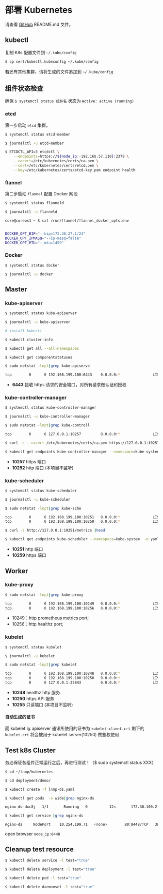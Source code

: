 # 部署 Kubernetes

请查看 [GitHub](https://github.com/khs1994-docker/lnmp-k8s) README.md 文件。

## kubectl

复制 K8s 配置文件到 `~/.kube/config`

```bash
$ cp cert/kubectl.kubeconfig ~/.kube/config
```

若还有其他集群，请将生成的文件追加到 `~/.kube/config`

## 组件状态检查

确保 `$ systemctl status 组件名` 状态为 `Active: active (running)`

### etcd

第一步启动 `etcd` 集群。

```bash
$ systemctl status etcd-member

$ journalctl -u etcd-member

$ ETCDCTL_API=3 etcdctl \
    --endpoints=https://${node_ip:-192.168.57.110}:2379 \
    --cacert=/etc/kubernetes/certs/ca.pem \
    --cert=/etc/kubernetes/certs/etcd.pem \
    --key=/etc/kubernetes/certs/etcd-key.pem endpoint health
```

### flannel

第二步启动 `flannel` 配置 Docker 网段

```bash
$ systemctl status flanneld

$ journalctl -u flanneld

core@coreos1 ~ $ cat /run/flannel/flannel_docker_opts.env


DOCKER_OPT_BIP="--bip=172.30.27.1/24"
DOCKER_OPT_IPMASQ="--ip-masq=false"
DOCKER_OPT_MTU="--mtu=1450"
```

### Docker

```bash
$ systemctl status docker

$ journalctl -u docker
```

## Master

### kube-apiserver

```bash
$ systemctl status kube-apiserver

$ journalctl -u kube-apiserver

# install kubectl

$ kubectl cluster-info

$ kubectl get all --all-namespaces

$ kubectl get componentstatuses

$ sudo netstat -lnpt|grep kube-apiserve

tcp        0      0 192.168.199.100:6443    0.0.0.0:*               LISTEN      25691/kube-apiserve
```

- **6443** 接收 https 请求的安全端口，对所有请求做认证和授权

### kube-controller-manager

```bash
$ systemctl status kube-controller-manager

$ journalctl -u kube-controller-manager

$ sudo netstat -lnpt|grep kube-controll

tcp        0      0 127.0.0.1:10257         0.0.0.0:*               LISTEN      638/kube-controller

$ curl -s --cacert /etc/kubernetes/certs/ca.pem https://127.0.0.1:10257/metrics |head

$ kubectl get endpoints kube-controller-manager --namespace=kube-system  -o yaml
```

- **10257** https 端口
- **10252** http 端口 (本项目不监听)

### kube-scheduler

```bash
$ systemctl status kube-scheduler

$ journalctl -u kube-scheduler

$ sudo netstat -lnpt|grep kube-sche

tcp        0      0 192.168.199.100:10251   0.0.0.0:*               LISTEN      25873/kube-schedule
tcp        0      0 192.168.199.100:10259   0.0.0.0:*               LISTEN      25873/kube-schedule

$ curl -s http://127.0.0.1:10251/metrics |head

$ kubectl get endpoints kube-scheduler --namespace=kube-system  -o yaml
```

- **10251** http 端口
- **10259** https 端口

## Worker

### kube-proxy

```bash
$ sudo netstat -lnpt|grep kube-proxy

tcp        0      0 192.168.199.100:10249   0.0.0.0:*               LISTEN      26034/kube-proxy    
tcp        0      0 192.168.199.100:10256   0.0.0.0:*               LISTEN      26034/kube-proxy
```

- 10249：http prometheus metrics port;
- 10256：http healthz port;

### kubelet

```bash
$ systemctl status kubelet

$ journalctl -u kubelet

$ sudo netstat -lnpt|grep kubelet

tcp        0      0 192.168.199.100:10248   0.0.0.0:*               LISTEN      26484/kubelet       
tcp        0      0 192.168.199.100:10250   0.0.0.0:*               LISTEN      26484/kubelet       
tcp        0      0 127.0.0.1:35843         0.0.0.0:*               LISTEN      26484/kubelet
```

- **10248** healthz http 服务
- **10250** https API 服务
- **10255** 只读端口 (本项目不监听)

#### 自动生成的证书

而 kubelet 与 apiserver 通讯所使用的证书为 `kubelet-client.crt` 剩下的 `kubelet.crt` 将会被用于 kubelet server(10250) 做鉴权使用

## Test k8s Cluster

务必保证各组件正常运行之后，再进行测试！（$ sudo systemctl status XXX）

```bash
$ cd ~/lnmp/kubernetes

$ cd deployment/demo/

$ kubectl create -f lnmp-ds.yaml

$ kubectl get pods  -o wide|grep nginx-ds

nginx-ds-dxc8j   1/1       Running   0          12s       172.30.100.2   coreos1

$ kubectl get service |grep nginx-ds

nginx-ds     NodePort    10.254.199.71   <none>        80:8448/TCP   3m
```

open browser `node_ip:8448`

## Cleanup test resource

```bash
$ kubectl delete service -l test="true"

$ kubectl delete deployment -l test="true"

$ kubectl delete pod -l test="true"

$ kubectl delete daemonset -l test="true"
```
